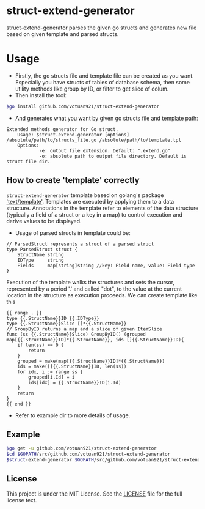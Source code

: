 # struct-extend-generator

struct-extend-generator parses the given go structs and generates new file based on given template and parsed structs.

# Usage
- Firstly, the go structs file and template file can be created as you want. Especially you have structs of tables of database schema, then some utility methods like group by ID, or filter to get slice of colum.
- Then install the tool:
```bash
$go install github.com/votuan921/struct-extend-generator
```
- And generates what you want by given go structs file and template path:
```
Extended methods generator for Go struct.
	Usage: $struct-extend-generator [options] /absolute/path/to/structs_file.go /absolute/path/to/template.tpl
	Options:
			-e: output file extension. Default: ".extend.go"
			-o: absolute path to output file directory. Default is struct file dir.
```

## How to create 'template' correctly

`struct-extend-generator` template based on golang's package ['text/template'](https://golang.org/pkg/text/template).
Templates are executed by applying them to a data structure. Annotations in the template refer to elements of the data structure (typically a field of a struct or a key in a map) to control execution and derive values to be displayed.

- Usage of parsed structs in template could be:
```
// ParsedStruct represents a struct of a parsed struct
type ParsedStruct struct {
	StructName string
	IDType     string
	Fields     map[string]string //key: Field name, value: Field type
}
```

Execution of the template walks the structures and sets the cursor, represented by a period '.' and called "dot", to the value at the current location in the structure as execution proceeds.
We can create template like this
```
{{ range . }}
type {{.StructName}}ID {{.IDType}}
type {{.StructName}}Slice []*{{.StructName}}
// GroupByID returns a map and a slice of given ItemSlice
func (ss {{.StructName}}Slice) GroupByID() (grouped map[{{.StructName}}ID]*{{.StructName}}, ids []{{.StructName}}ID){
    if len(ss) == 0 {
        return
    }
    grouped = make(map[{{.StructName}}ID]*{{.StructName}})
    ids = make([]{{.StructName}}ID, len(ss))
    for idx, i := range ss {
        grouped[i.Id] = i
        ids[idx] = {{.StructName}}ID(i.Id)
    }
    return
}
{{ end }}
```
-  Refer to example dir to more details of usage.

## Example
```bash
$go get -u github.com/votuan921/struct-extend-generator
$cd $GOPATH/src/github.com/votuan921/struct-extend-generator
$struct-extend-generator $GOPATH/src/github.com/votuan921/struct-extend-generator/example/struct.go.example $GOPATH/src/github.com/votuan921/struct-extend-generator/example/struct.tpl
```

## License
 
 This project is under the MIT License. See the [LICENSE](LICENSE) file for the full license text.
